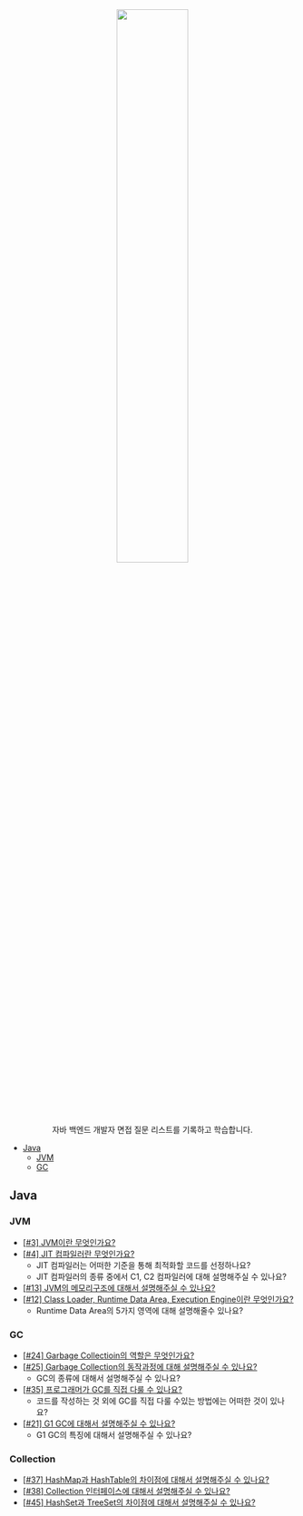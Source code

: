 <div align="center">
  <img src="https://media.geeksforgeeks.org/img-practice/banner/java-backend-development-thumbnail-old.png?v=1613759400" width="50%" height="50%">
  
  <p>자바 백엔드 개발자 면접 질문 리스트를 기록하고 학습합니다.</p>
</div>

* [Java](##Java)
  * [JVM](###JVM)
  * [GC](###GC)

## Java

### JVM

* [[#3] JVM이란 무엇인가요?](https://github.com/Today-I-Learn/backend-study/blob/develop/JAVA/JVM/%5B%233%5D%20JVM%EC%9D%B4%EB%9E%80%20%EB%AC%B4%EC%97%87%EC%9D%B8%EA%B0%80%EC%9A%94.md) 
* [[#4] JIT 컴파일러란 무엇인가요?](https://github.com/Today-I-Learn/backend-study/blob/develop/JAVA/JVM/%5B%234%5D%20JIT%20%EC%BB%B4%ED%8C%8C%EC%9D%BC%EB%9F%AC%EB%9E%80%20%EB%AC%B4%EC%97%87%EC%9D%B8%EA%B0%80%EC%9A%94.md)
  * JIT 컴파일러는 어떠한 기준을 통해 최적화할 코드를 선정하나요?
  * JIT 컴파일러의 종류 중에서 C1, C2 컴파일러에 대해 설명해주실 수 있나요?
* [[#13] JVM의 메모리구조에 대해서 설명해주실 수 있나요?](https://github.com/Today-I-Learn/backend-study/blob/develop/JAVA/JVM/%5B%2313%5D%20JVM%EC%9D%98%20%EB%A9%94%EB%AA%A8%EB%A6%AC%20%EA%B5%AC%EC%A1%B0%EC%97%90%20%EB%8C%80%ED%95%B4%20%EC%84%A4%EB%AA%85%ED%95%A0%20%EC%88%98%20%EC%9E%88%EB%82%98%EC%9A%94%3F.md)
* [[#12] Class Loader, Runtime Data Area, Execution Engine이란 무엇인가요?](https://github.com/Today-I-Learn/backend-study/blob/develop/JAVA/JVM/%5B%2312%5D%20Class%20Loader%2C%20Runtime%20Data%20Area%2C%20Execution%20Engine%EC%9D%B4%EB%9E%80%20%EB%AC%B4%EC%97%87%EC%9D%B8%EA%B0%80%EC%9A%94.md)
  * Runtime Data Area의 5가지 영역에 대해 설명해줄수 있나요?


### GC

* [[#24] Garbage Collectioin의 역할은 무엇인가요?](https://github.com/Today-I-Learn/backend-study/blob/develop/JAVA/GC/%5B%2324%5D%20Garbage%20Collectioin%EC%9D%98%20%EC%97%AD%ED%95%A0%EC%9D%80%20%EB%AC%B4%EC%97%87%EC%9D%B8%EA%B0%80%EC%9A%94.md)
* [[#25] Garbage Collection의 동작과정에 대해 설명해주실 수 있나요?](https://github.com/Today-I-Learn/backend-study/blob/develop/JAVA/GC/%5B%2325%5D%20Garbage%20Collection%EC%9D%98%20%EB%8F%99%EC%9E%91%EA%B3%BC%EC%A0%95%EC%9D%84%20%EC%84%A4%EB%AA%85%ED%95%A0%20%EC%88%98%20%EC%9E%88%EB%82%98%EC%9A%94%3F.md)
  * GC의 종류에 대해서 설명해주실 수 있나요?
* [[#35] 프로그래머가 GC를 직접 다룰 수 있나요?](https://github.com/Today-I-Learn/backend-study/blob/develop/JAVA/GC/%5B%2335%5D%20%ED%94%84%EB%A1%9C%EA%B7%B8%EB%9E%98%EB%A8%B8%EA%B0%80%20GC%EB%A5%BC%20%EC%A7%81%EC%A0%91%20%EB%8B%A4%EB%A3%B0%20%EC%88%98%20%EC%9E%88%EB%82%98%EC%9A%94%3F.md)
  * 코드를 작성하는 것 외에 GC를 직접 다룰 수있는 방법에는 어떠한 것이 있나요?
* [[#21] G1 GC에 대해서 설명해주실 수 있나요?](https://github.com/Today-I-Learn/backend-study/blob/develop/JAVA/GC/%5B%2321%5D%20G1%20GC%EC%97%90%20%EB%8C%80%ED%95%B4%EC%84%9C%20%EC%84%A4%EB%AA%85%ED%95%B4%EC%A3%BC%EC%8B%A4%20%EC%88%98%20%EC%9E%88%EB%82%98%EC%9A%94.md)
  * G1 GC의 특징에 대해서 설명해주실 수 있나요?

### Collection

* [[#37] HashMap과 HashTable의 차이점에 대해서 설명해주실 수 있나요?](https://github.com/Today-I-Learn/backend-study/blob/develop/JAVA/Collection/%5B%2337%5D%20HashMap%EA%B3%BC%20HashTable%EC%9D%98%20%EC%B0%A8%EC%9D%B4%EC%A0%90%EC%97%90%20%EB%8C%80%ED%95%B4%EC%84%9C%20%EC%84%A4%EB%AA%85%ED%95%B4%EC%A3%BC%EC%8B%A4%20%EC%88%98%20%EC%9E%88%EB%82%98%EC%9A%94.md)
* [[#38] Collection 인터페이스에 대해서 설명해주실 수 있나요?](https://github.com/Today-I-Learn/backend-study/blob/develop/JAVA/Collection/%5B%2338%5D%20Collection%20%EC%9D%B8%ED%84%B0%ED%8E%98%EC%9D%B4%EC%8A%A4%EC%97%90%20%EB%8C%80%ED%95%B4%EC%84%9C%20%EC%84%A4%EB%AA%85%ED%95%A0%20%EC%88%98%20%EC%9E%88%EB%82%98%EC%9A%94%3F%20.md)
* [[#45] HashSet과 TreeSet의 차이점에 대해서 설명해주실 수 있나요?](https://github.com/Today-I-Learn/backend-study/blob/develop/JAVA/Collection/%5B%2345%5D%20HashSet%EA%B3%BC%20TreeSet%EC%9D%98%20%EC%B0%A8%EC%9D%B4%EC%A0%90%EC%9D%80%20%EB%AC%B4%EC%97%87%EC%9D%B8%EA%B0%80%EC%9A%94.md)
